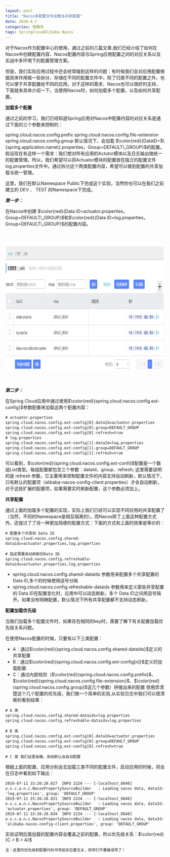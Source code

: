 ```yaml
---
layout: post
title: "Nacos多配置文件加载与共享配置"
date: 2020-4-7 
categories: 微服务
tags: SpringCloudAlibaba Nacos
--- 
```



对于Nacos作为配置中心的使用，通过之前的几篇文章,我们已经介绍了如何在Nacos中创建配置内容、Nacos配置内容与Spring应用配置之间的对应关系以及实战中多环境下的配置管理方案。

但是，我们实际应用过程中还会经常碰到这样的问题：有时候我们会对应用配置根据具体作用做一些拆分，存储在不同的配置文件中，除了归类不同的配置之外，也可以便于共享配置给不同的应用。对于这样的需求，Nacos也可以很好的支持，下面就来具体介绍一下，当使用Nacos时，如何加载多个配置，以及如何共享配置。

**加载多个配置**

通过之前的学习，我们已经知道Spring应用对Nacos中配置内容的对应关系是通过下面的三个参数来控制的：

spring.cloud.nacos.config.prefix
spring.cloud.nacos.config.file-extension
spring.cloud.nacos.config.group
默认情况下，会加载 $\color{red}{DataID=$\{spring.application.name\}.properties，Group=DEFAULT\_GROUP}$的配置。
假设现在有这样一个需求：我们想对所有应用的Actutor模块以及日志输出做统一的配置管理。所以，我们希望可以将Actuator模块的配置放在独立的配置文件 log.properties文件中。通过拆分这个两类配置内容，希望可以做到配置的共享加载与统一管理。

这里，我们在默认Namespace Public下完成这个实验，当然你也可以在我们之前建立的 DEV 、 TEST 的Namespace下完成。

***第一步：***

在Nacos中创建 $\color{red}{Data ID=actuator.properties，Group=DEFAULT\_GROUP}$和$\color{red}{Data ID=log.properties，Group=DEFAULT\_GROUP}$的配置内容。

<div style="width:1066;height:401;margin:50px auto">
    <img alt="nacos.webp" src="/images/nacos.webp" width="1066" height="401"/>
</div>

***第二步：***

在Spring Cloud应用中通过使用$\color{red}{spring.cloud.nacos.config.ext-config}$参数配置来加载这两个配置内容：

````
# actuator.properties
spring.cloud.nacos.config.ext-config[0].dataId=actuator.properties
spring.cloud.nacos.config.ext-config[0].group=DEFAULT_GROUP
spring.cloud.nacos.config.ext-config[0].refresh=true
# log.properties
spring.cloud.nacos.config.ext-config[1].dataId=log.properties
spring.cloud.nacos.config.ext-config[1].group=DEFAULT_GROUP
spring.cloud.nacos.config.ext-config[1].refresh=true
````

可以看到，$\color{red}{spring.cloud.nacos.config.ext-confi}$配置是一个数组List类型。每组配置都包含三个参数：dataId、group、refresh;
这里需要说明的是 refresh 参数，它主要用来控制配置文件的内容支持自动刷新，默认情况下，只有默认的配置项（alibaba-nacos-config-client.properties）才会自动刷新，对于这些扩展的配置项，如果需要实时刷新配置，这个参数必须加上。

**共享配置**

通过上面的加载多个配置的实现，实际上我们已经可以实现不同应用的共享配置了（当然，不同的Namespace是相互隔离的）。而Nacos除了上面这种配置方式外，还提过了了另一种更加简便的配置方式：下面的方式和上面的效果是等价的：

````
# 配置多个共享的 Data ID
spring.cloud.nacos.config.shared-dataids=actuator.properties,log.properties

# 指定需要自动刷新的Data ID
spring.cloud.nacos.config.refreshable-dataids=actuator.properties,log.properties
````

- spring.cloud.nacos.config.shared-dataids 参数用来配置多个共享配置的 Data ID,多个的时候使用逗号分隔
- spring.cloud.nacos.config.refreshable-dataids 参数用来定义那些共享配置的 Data ID在配置变化时，应用中可以动态刷新，多个 Data ID之间用逗号隔开。如果没有明确配置，默认情况下所有共享配置都不支持动态刷新。

**配置加载优先级**

当我们加载多个配置文件时，如果存在相同的key时，需要了解下有关配置加载优先级关系问题。

在使用Nacos配置的时候，只要有以下三类配置：

- A：通过$\color{red}{spring.cloud.nacos.config.shared-dataids}$定义的共享配置
- B：通过$\color{red}{spring.cloud.nacos.config.ext-config[n]}$定义的加载配置
- C：通过内部规则（$\color{red}{spring.cloud.nacos.config.prefix}$、$\color{red}{spring.cloud.nacos.config.file-extension}$、$\color{red}{spring.cloud.nacos.config.group}$这几个参数）拼接出来的配置
想用弄清楚这个几个配置的优先级，我们做一个简单的实验,从实验日志中我们可以很清晰的看到结果：

````
# A 类
spring.cloud.nacos.config.shared-dataids=log.properties
spring.cloud.nacos.config.refreshable-dataids=log.properties

# B 类
spring.cloud.nacos.config.ext-config[0].dataId=actuator.properties
spring.cloud.nacos.config.ext-config[0].group=DEFAULT_GROUP
spring.cloud.nacos.config.ext-config[0].refresh=true

# C 类 我们这里省略，系统默认会自动配置
````

根据上面的配置，应用分别会去加载三类不同的配置文件，启动应用的时候，将会在日志中看到如下输出：

````
2019-07-11 15:26:28.827  INFO 2224 --- [-localhost_8848] o.s.c.a.n.c.NacosPropertySourceBuilder   : Loading nacos data, dataId: 'log.properties', group: 'DEFAULT_GROUP'
2019-07-11 15:26:28.831  INFO 2224 --- [-localhost_8848] o.s.c.a.n.c.NacosPropertySourceBuilder   : Loading nacos data, dataId: 'actuator.properties', group: 'DEFAULT_GROUP'
2019-07-11 15:26:28.834  INFO 2224 --- [-localhost_8848] o.s.c.a.n.c.NacosPropertySourceBuilder   : Loading nacos data, dataId: 'alibaba-nacos-config-client.properties', group: 'DEFAULT_GROUP'
````

实验证明后面加载的配置内容会覆盖之前的配置，所以优先级关系：$\color{red}{C > B > A}$

`注：这里的优先级和配置代码书写前后位置无关，同学们不要被误导了！`

